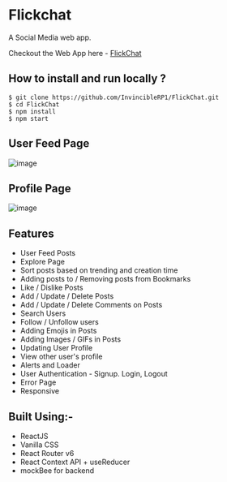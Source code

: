 # Flickchat 

A Social Media web app. 

Checkout the Web App here - [FlickChat]((http://flick-chat.vercel.app/))

## How to install and run locally ? 

```
$ git clone https://github.com/InvincibleRP1/FlickChat.git
$ cd FlickChat
$ npm install
$ npm start
```
## User Feed Page

![image](https://ik.imagekit.io/qsdtqu5hp/FlickChat-home.png?updatedAt=1688548419206)

## Profile Page

![image](https://ik.imagekit.io/qsdtqu5hp/FlickChat-profile.png?updatedAt=1688548626268)

## Features

- User Feed Posts
- Explore Page
- Sort posts based on trending and creation time
- Adding posts to / Removing posts from Bookmarks
- Like / Dislike Posts
- Add / Update / Delete Posts 
- Add / Update / Delete Comments on Posts
- Search Users
- Follow / Unfollow users
- Adding Emojis in Posts
- Adding Images / GIFs in Posts
- Updating User Profile
- View other user's profile
- Alerts and Loader
- User Authentication - Signup. Login, Logout
- Error Page
- Responsive

## Built Using:-
- ReactJS
- Vanilla CSS
- React Router v6
- React Context API + useReducer
- mockBee for backend




